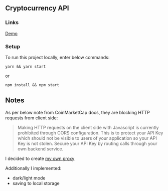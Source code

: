 ## Cryptocurrency API

### Links

[Demo](https://cryptocurrency-api.vercel.app)

### Setup

To run this project locally, enter below commands:

```
yarn && yarn start
```

or

```
npm install && npm start
```

## Notes

As per below note from CoinMarketCap docs, they are blocking HTTP requests from client side:

> Making HTTP requests on the client side with Javascript is currently prohibited through CORS configuration. This is to protect your API Key which should not be visible to users of your application so your API Key is not stolen. Secure your API Key by routing calls through your own backend service.

I decided to create [my own proxy](https://github.com/mbart13/cryptocurrency-api-backend)

Additionally I implemented:

- dark/light mode
- saving to local storage
